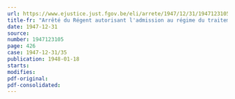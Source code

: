 ```yaml
---
url: https://www.ejustice.just.fgov.be/eli/arrete/1947/12/31/1947123105/justel
title-fr: "Arrêté du Régent autorisant l'admission au régime du traitement à partir du 1er janvier 1947 de certains militaires soldés (abrogé par ADR 29-12-1949, art. 9)"
date: 1947-12-31
source:
number: 1947123105
page: 426
case: 1947-12-31/35
publication: 1948-01-18
starts:
modifies:
pdf-original:
pdf-consolidated:
---
```


